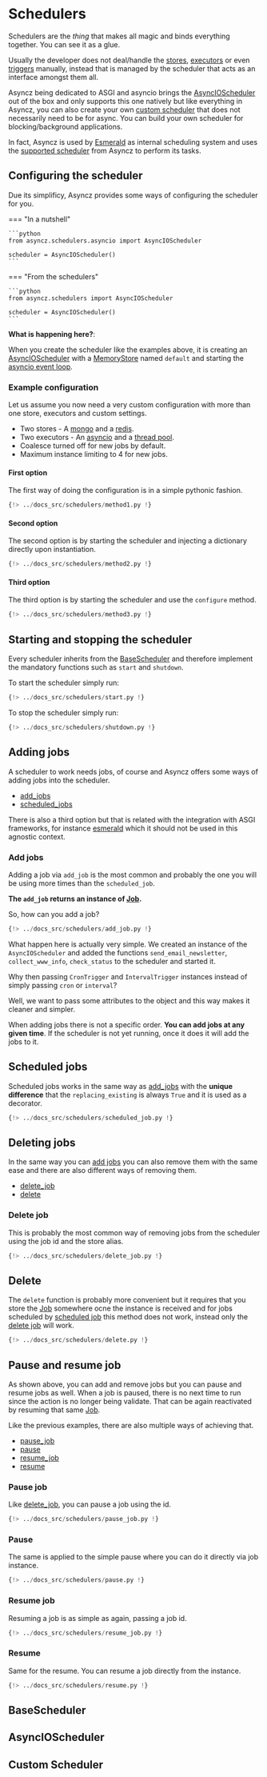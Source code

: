# Schedulers

Schedulers are the *thing* that makes all magic and binds everything together. You can see it as a
glue.

Usually the developer does not deal/handle the [stores](./stores.md), [executors](./executors.md)
or even [triggers](./triggers.md) manually, instead that is managed by the scheduler that acts
as an interface amongst them all.

Asyncz being dedicated to ASGI and asyncio brings the [AsyncIOScheduler](#asyncioscheduler)
out of the box and only supports this one natively but like everything in Asyncz, you can also
create your own [custom scheduler](#custom-scheduler) that does not necessarily need to be for
async. You can build your own scheduler for blocking/background applications.

In fact, Asyncz is used by [Esmerald](https://esmerald.dymmond.com) as internal scheduling system
and uses the [supported scheduler](./contrib/esmerald/scheduler.md) from Asyncz to perform its
tasks.

## Configuring the scheduler

Due its simplificy, Asyncz provides some ways of configuring the scheduler for you.

=== "In a nutshell"

    ```python
    from asyncz.schedulers.asyncio import AsyncIOScheduler

    scheduler = AsyncIOScheduler()
    ```

=== "From the schedulers"

    ```python
    from asyncz.schedulers import AsyncIOScheduler

    scheduler = AsyncIOScheduler()
    ```

**What is happening here?**:

When you create the scheduler like the examples above, it is creating an [AsyncIOScheduler](#asyncioscheduler)
with a [MemoryStore](./stores.md#memorystore) named `default` and starting the
<a href='https://docs.python.org/3/library/asyncio-eventloop.html' target='_blank'>asyncio event loop</a>.

### Example configuration

Let us assume you now need a very custom configuration with more than one store, executors and
custom settings.

* Two stores - A [mongo](./stores.md#mongo) and a [redis](./stores.md#redis).
* Two executors - An [asyncio](./executors.md#asyncioexecutor) and
a [thread pool](./executors.md#threadpoolexecutor).
* Coalesce turned off for new jobs by default.
* Maximum instance limiting to 4 for new jobs.

#### First option

The first way of doing the configuration is in a simple pythonic fashion.

```python
{!> ../docs_src/schedulers/method1.py !}
```

#### Second option

The second option is by starting the scheduler and injecting a dictionary directly upon
instantiation.

```python
{!> ../docs_src/schedulers/method2.py !}
```

#### Third option

The third option is by starting the scheduler and use the `configure` method.

```python
{!> ../docs_src/schedulers/method3.py !}
```

## Starting and stopping the scheduler

Every scheduler inherits from the [BaseScheduler](#basescheduler) and therefore implement the
mandatory functions such as `start` and `shutdown`.

To start the scheduler simply run:

```python
{!> ../docs_src/schedulers/start.py !}
```

To stop the scheduler simply run:

```python
{!> ../docs_src/schedulers/shutdown.py !}
```

## Adding jobs

A scheduler to work needs jobs, of course and Asyncz offers some ways of adding jobs into the
scheduler.

* [add_jobs](#add-jobs)
* [scheduled_jobs](#scheduled-jobs)

There is also a third option but that is related with the integration with ASGI frameworks, for
instance [esmerald](./contrib/esmerald/decorator.md) which it should not be used in this agnostic
context.

### Add jobs

Adding a job via `add_job` is the most common and probably the one you will be using more times
than the `scheduled_job`.

**The `add_job` returns an instance of [Job](./jobs.md).**

So, how can you add a job?

```python hl_lines="26-29 32-38 41-47"
{!> ../docs_src/schedulers/add_job.py !}
```

What happen here is actually very simple. We created an instance of the `AsyncIOScheduler` and
added the functions `send_email_newsletter`, `collect_www_info`, `check_status` to the scheduler
and started it.

Why then passing `CronTrigger` and `IntervalTrigger` instances instead of simply passing `cron`
or `interval`?

Well, we want to pass some attributes to the object and this way makes it cleaner
and simpler.

When adding jobs there is not a specific order. **You can add jobs at any given time**. If the
scheduler is not yet running, once it does it will add the jobs to it.

## Scheduled jobs

Scheduled jobs works in the same way as [add_jobs](#add-jobs) with the **unique difference** that
the `replacing_existing` is always `True` and it is used as a decorator.

```python hl_lines="10-12 19-23 29-33"
{!> ../docs_src/schedulers/scheduled_job.py !}
```

## Deleting jobs

In the same way you can [add jobs](#add-jobs) you can also remove them with the same ease and there
are also different ways of removing them.

* [delete_job](#delete-job)
* [delete](#delete)

### Delete job

This is probably the most common way of removing jobs from the scheduler using the job id and the
store alias.

```python hl_lines="27 34 40 41"
{!> ../docs_src/schedulers/delete_job.py !}
```

## Delete

The `delete` function is probably more convenient but it requires that you store the [Job](./jobs)
somewhere ocne the instance is received and for jobs scheduled by [scheduled job](#scheduled-jobs)
this method does not work, instead only the [delete job](#delete-job) will work.

```python hl_lines="23 29"
{!> ../docs_src/schedulers/delete.py !}
```

## Pause and resume job

As shown above, you can add and remove jobs but you can pause and resume jobs as well. When a job
is paused, there is no next time to run since the action is no longer being validate. That can be
again reactivated by resuming that same [Job](./jobs).

Like the previous examples, there are also multiple ways of achieving that.

* [pause_job](#pause-job)
* [pause](#pause)
* [resume_job](#resume-job)
* [resume](#resume)

### Pause job

Like [delete_job](#delete-job), you can pause a job using the id.

```python hl_lines="22 29 35-36"
{!> ../docs_src/schedulers/pause_job.py !}
```

### Pause

The same is applied to the simple pause where you can do it directly via job instance.

```python hl_lines="23 29"
{!> ../docs_src/schedulers/pause.py !}
```

### Resume job

Resuming a job is as simple as again, passing a job id.

```python hl_lines="22 29 35-36"
{!> ../docs_src/schedulers/resume_job.py !}
```

### Resume

Same for the resume. You can resume a job directly from the instance.

```python hl_lines="23 29"
{!> ../docs_src/schedulers/resume.py !}
```

## BaseScheduler

## AsyncIOScheduler


## Custom Scheduler